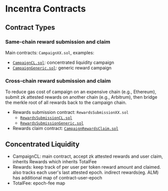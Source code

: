 # Incentra Contracts

## Contract Types

### Same-chain reward submission and claim

Main contracts: `CampaignXX.sol`, examples:

- [`CampaignCL.sol`](./src/concentrated-liquidity/CampaignCL.sol): concentrated liquidity campaign
- [`CampaignGeneric.sol`](./src/generic/CampaignGeneric.sol): generic reward campaign

### Cross-chain reward submission and claim

To reduce gas cost of campaign on an expensive chain (e.g., Ethereum), submit zk attested rewards on another chain (e.g., Arbitrum), then bridge the merkle root of all rewards back to the campaign chain.

- Rewards submission contract: `RewardsSubmissionXX.sol`
  - [`RewardsSubmissionCL.sol`](./src/concentrated-liquidity/RewardsSubmissionCL.sol)
  - [`RewardsSubmissionGeneric.sol`](./src/generic/RewardsSubmissionGeneric.sol)
- Rewards claim contract: [`CampaignRewardsClaim.sol`](./src/rewards/cross-chain/CampaignRewardsClaim.sol)

## Concentrated Liquidity

- CampaignCL: main contract, accept zk attested rewards and user claim, inherits Rewards which inherits TotalFee
- Rewards: keep track of per user per token reward amount and claimed. also tracks each user's last attested epoch. indirect rewards(eg. ALM) has additional map of contract-user-epoch
- TotalFee: epoch-fee map

